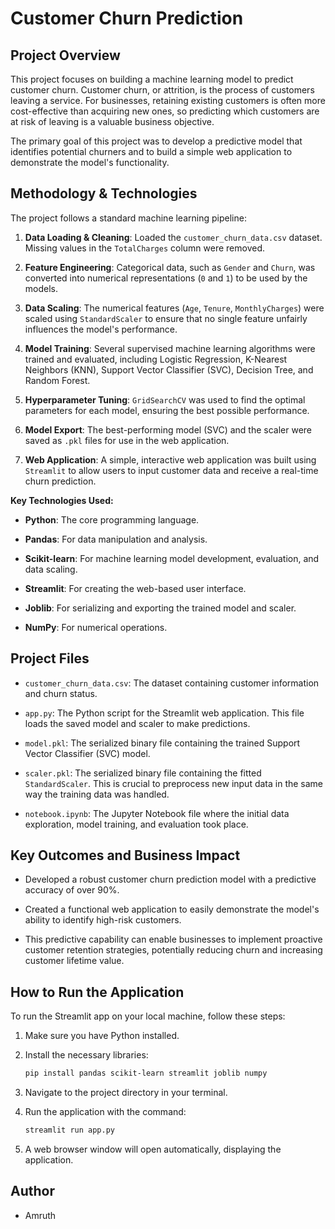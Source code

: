 # Customer Churn Prediction

## Project Overview

This project focuses on building a machine learning model to predict customer churn. Customer churn, or attrition, is the process of customers leaving a service. For businesses, retaining existing customers is often more cost-effective than acquiring new ones, so predicting which customers are at risk of leaving is a valuable business objective.

The primary goal of this project was to develop a predictive model that identifies potential churners and to build a simple web application to demonstrate the model's functionality.

## Methodology & Technologies

The project follows a standard machine learning pipeline:

1.  **Data Loading & Cleaning**: Loaded the `customer_churn_data.csv` dataset. Missing values in the `TotalCharges` column were removed.

2.  **Feature Engineering**: Categorical data, such as `Gender` and `Churn`, was converted into numerical representations (`0` and `1`) to be used by the models.

3.  **Data Scaling**: The numerical features (`Age`, `Tenure`, `MonthlyCharges`) were scaled using `StandardScaler` to ensure that no single feature unfairly influences the model's performance.

4.  **Model Training**: Several supervised machine learning algorithms were trained and evaluated, including Logistic Regression, K-Nearest Neighbors (KNN), Support Vector Classifier (SVC), Decision Tree, and Random Forest.

5.  **Hyperparameter Tuning**: `GridSearchCV` was used to find the optimal parameters for each model, ensuring the best possible performance.

6.  **Model Export**: The best-performing model (SVC) and the scaler were saved as `.pkl` files for use in the web application.

7.  **Web Application**: A simple, interactive web application was built using `Streamlit` to allow users to input customer data and receive a real-time churn prediction.

**Key Technologies Used:**

* **Python**: The core programming language.

* **Pandas**: For data manipulation and analysis.

* **Scikit-learn**: For machine learning model development, evaluation, and data scaling.

* **Streamlit**: For creating the web-based user interface.

* **Joblib**: For serializing and exporting the trained model and scaler.

* **NumPy**: For numerical operations.

## Project Files

* `customer_churn_data.csv`: The dataset containing customer information and churn status.

* `app.py`: The Python script for the Streamlit web application. This file loads the saved model and scaler to make predictions.

* `model.pkl`: The serialized binary file containing the trained Support Vector Classifier (SVC) model.

* `scaler.pkl`: The serialized binary file containing the fitted `StandardScaler`. This is crucial to preprocess new input data in the same way the training data was handled.

* `notebook.ipynb`: The Jupyter Notebook file where the initial data exploration, model training, and evaluation took place.

## Key Outcomes and Business Impact

* Developed a robust customer churn prediction model with a predictive accuracy of over 90%.

* Created a functional web application to easily demonstrate the model's ability to identify high-risk customers.

* This predictive capability can enable businesses to implement proactive customer retention strategies, potentially reducing churn and increasing customer lifetime value.

## How to Run the Application

To run the Streamlit app on your local machine, follow these steps:

1.  Make sure you have Python installed.

2.  Install the necessary libraries:

    ```bash
    pip install pandas scikit-learn streamlit joblib numpy
    ```

3.  Navigate to the project directory in your terminal.

4.  Run the application with the command:

    ```bash
    streamlit run app.py
    ```

5.  A web browser window will open automatically, displaying the application.

## Author

* Amruth
